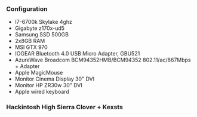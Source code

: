 ### Configuration



- I7-6700k Skylake  4ghz
- Gigabyte z170x-ud5
- Samsung SSD 500GB
- 2x8GB RAM
- MSI GTX 970
- IOGEAR Bluetooth 4.0 USB 
Micro Adapter, GBU521
- AzureWave Broadcom BCM94352HMB/BCM94352 802.11/ac/867Mbps + Adapter
- Apple MagicMouse
- Monitor Cinema Display 30" DVI
- Monitor HP ZR30w 30" DVI
- Apple wired keyboard

### Hackintosh High Sierra Clover + Kexsts

